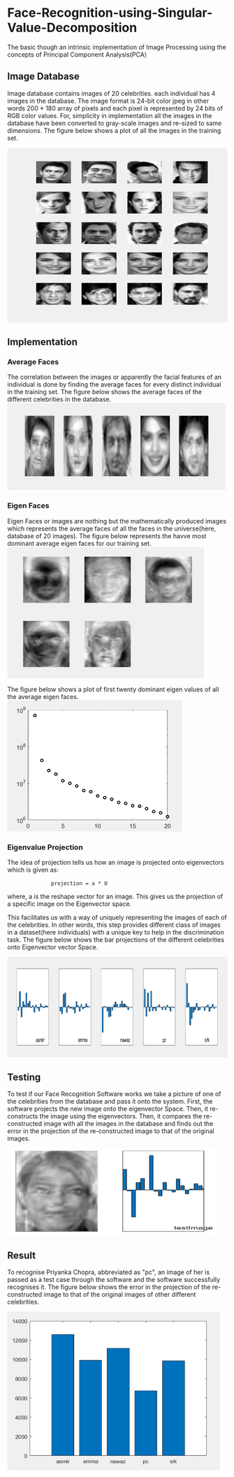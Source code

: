# Face-Recognition-using-Singular-Value-Decomposition
The basic though an intrinsic implementation of Image Processing using the concepts of Principal Component Analysis(PCA)

## Image Database
Image database contains images of 20 celebrities. each individual has 4 images in the database. The image format is 24-bit color jpeg in other words 200 * 180 array of pixels and each pixel is represented by 24 bits of RGB color values. For, simplicity in implementation all the images in the database have been converted to gray-scale images and re-sized to same dimensions. The figure below shows a plot of all the images in the training set.

<img src="Figures/plot.png" height=400>

## Implementation
### Average Faces
The correlation between the images or apparently the facial features of an
individual is done by finding the average faces for every distinct individual
in the training set. The figure below shows the average faces of the different
celebrities in the database.
<img src="Figures/Avg_faces.png" width=500>

### Eigen Faces
Eigen Faces or images are nothing but the mathematically produced images
which represents the average faces of all the faces in the universe(here,
database of 20 images). The figure below represents the havve most dominant
average eigen faces for our training set.
<img src="Figures/Eigen_faces.png" height=300 width=450>

The figure below shows a plot of first twenty dominant eigen values of all
the average eigen faces.
<img src="Figures/Eigen_values.png" width=400>

### Eigenvalue Projection
The idea of projection tells us how an image is projected onto eigenvectors
which is given as:

                  projection = a * U
where,
a is the reshape vector for an image.
This gives us the projection of a specific image on the Eigenvector space.

This facilitates us with a way of uniquely representing the images of each of
the celebrities. In other words, this step provides different class of images in
a dataset(here individuals) with a unique key to help in the discrimination
task. The figure below shows the bar projections of the different celebrities
onto Eigenvector vector Space.

<img src="Figures/Projections.png" width=570 height=230>

## Testing
To test if our Face Recognition Software works we take a picture of one of
the celebrities from the database and pass it onto the system. First, the
software projects the new image onto the eigenvector Space. Then, it
re-constructs the image using the eigenvectors. Then, it compares the
re-constructed image with all the images in the database and finds out the
error in the projection of the re-constructed image to that of the original
images.

<img src="Figures/Projected_Image.png" width=480 height=200>

## Result
To recognise Priyanka Chopra, abbreviated as "pc", an image of her is
passed as a test case through the software and the software successfully
recognises it. The figure below shows the error in the projection of the
re-constructed image to that of the original images of other different
celebrities.

<img src="Figures/Error_graph.png" width=487 height=363>

